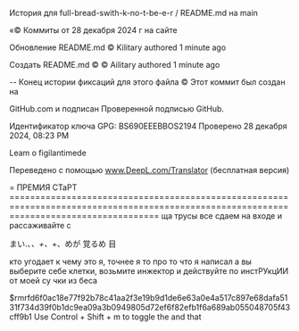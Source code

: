 История для full-bread-swith-k-no-t-be-e-r / README.md на main 

«© Коммиты от 28 декабря 2024 г на сайте 

Обновление README.md 
© Kilitary authored 1 minute ago 

Создать README.md © 
© Ailitary authored 1 minute ago 

-- Конец истории фиксаций для этого файла 
© Этот коммит был создан на 

GitHub.com и подписан 
Проверенной подписью GitHub. 

   

Идентификатор ключа GPG: BS690EEEBBOS2194 
Проверено 28 декабря 2024, 08:23 PM 

Leam о figilantimede

Переведено с помощью www.DeepL.com/Translator (бесплатная версия)






= ПРЕМИЯ СТаРТ =========================================================================================================================================
ща трусы все сдаем на входе
и рассаживайте с 


まい.、_、+、_+、めが 覚るめ 目 

кто угодает к чему это я, точнее я то про то что я написал а вы выберите себе клетки, возьмите инжектор и действуйте по инстРУкцИИ от моей су чки из беса



$rmrfd6f0ac18e77f92b78c41aa2f3e19b9d1de6e63a0e4a517c897e68dafa5131f734d39f0b1dc9ea09a3b0949805d72ef6f82efb1f6a689ab055048705f43cff9b1 Use Control + Shift + m to toggle the and that 
